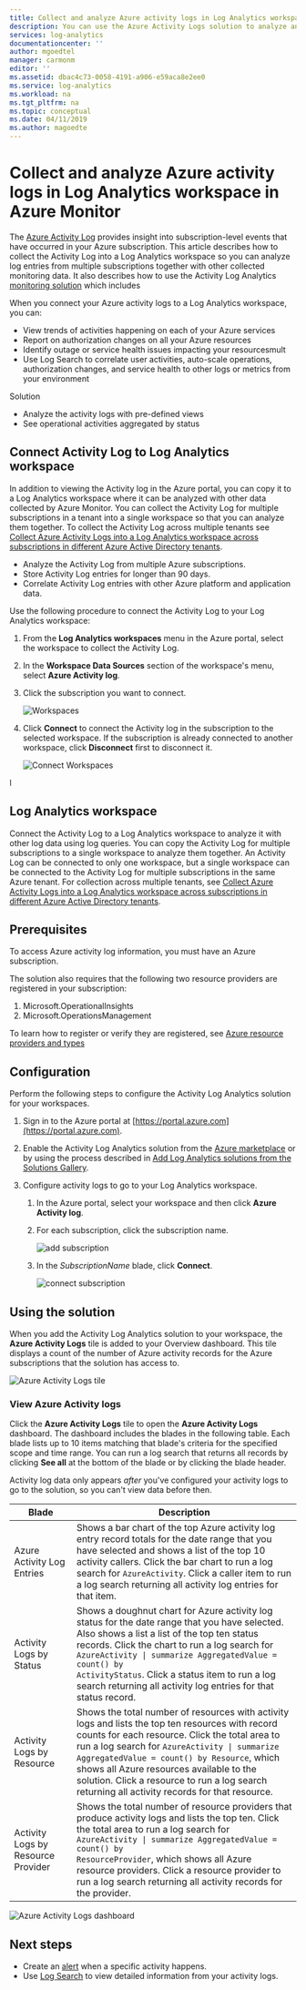 ```yaml
---
title: Collect and analyze Azure activity logs in Log Analytics workspace | Microsoft Docs
description: You can use the Azure Activity Logs solution to analyze and search the Azure activity log across all your Azure subscriptions.
services: log-analytics
documentationcenter: ''
author: mgoedtel
manager: carmonm
editor: ''
ms.assetid: dbac4c73-0058-4191-a906-e59aca8e2ee0
ms.service: log-analytics
ms.workload: na
ms.tgt_pltfrm: na
ms.topic: conceptual
ms.date: 04/11/2019
ms.author: magoedte
---
```


# Collect and analyze Azure activity logs in Log Analytics workspace in Azure Monitor
The [Azure Activity Log](activity-logs-overview.md) provides insight into subscription-level events that have occurred in your Azure subscription. This article describes how to collect the Activity Log into a Log Analytics workspace so you can analyze log entries from multiple subscriptions together with other collected monitoring data. It also describes how to use the Activity Log Analytics [monitoring solution](../insights/solutions.md) which includes 

When you connect your Azure activity logs to a Log Analytics workspace, you can:



- View trends of activities happening on each of your Azure services
- Report on authorization changes on all your Azure resources
- Identify outage or service health issues impacting your resourcesmult
- Use Log Search to correlate user activities, auto-scale operations, authorization changes, and service health to other logs or metrics from your environment

Solution

- Analyze the activity logs with pre-defined views
- See operational activities aggregated by status

## Connect Activity Log to Log Analytics workspace
In addition to viewing the Activity log in the Azure portal, you can copy it to a Log Analytics workspace where it can be analyzed with other data collected by Azure Monitor. You can collect the Activity Log for multiple subscriptions in a tenant into a single workspace so that you can analyze them together. To collect the Activity Log across multiple tenants see [Collect Azure Activity Logs into a Log Analytics workspace across subscriptions in different Azure Active Directory tenants](collect-activity-logs-subscriptions.md).


- Analyze the Activity Log from multiple Azure subscriptions.
- Store Activity Log entries for longer than 90 days.
- Correlate Activity Log entries with other Azure platform and application data.

Use the following procedure to connect the Activity Log to your Log Analytics workspace:

1. From the **Log Analytics workspaces** menu in the Azure portal, select the workspace to collect the Activity Log.
1. In the **Workspace Data Sources** section of the workspace's menu, select **Azure Activity log**.
1. Click the subscription you want to connect.

    ![Workspaces](media/activity-log-export/workspaces.png)

1. Click **Connect** to connect the Activity log in the subscription to the selected workspace. If the subscription is already connected to another workspace, click **Disconnect** first to disconnect it.

    ![Connect Workspaces](media/activity-log-export/connect-workspace.png)

l

## Log Analytics workspace
Connect the Activity Log to a Log Analytics workspace to analyze it with other log data using log queries. You can copy the Activity Log for multiple subscriptions to a single workspace to analyze them together. An Activity Log can be connected to only one workspace, but a single workspace can be connected to the Activity Log for multiple subscriptions in the same Azure tenant. For collection across multiple tenants, see [Collect Azure Activity Logs into a Log Analytics workspace across subscriptions in different Azure Active Directory tenants](collect-activity-logs-subscriptions.md).



## Prerequisites

To access Azure activity log information, you must have an Azure subscription.

The solution also requires that the following two resource providers are registered in your subscription:

1. Microsoft.OperationalInsights
2. Microsoft.OperationsManagement

To learn how to register or verify they are registered, see [Azure resource providers and types](../../azure-resource-manager/resource-manager-supported-services.md)

## Configuration

Perform the following steps to configure the Activity Log Analytics solution for your workspaces.

1. Sign in to the Azure portal at [https://portal.azure.com](https://portal.azure.com).

2. Enable the Activity Log Analytics solution from the [Azure marketplace](https://azuremarketplace.microsoft.com/marketplace/apps/Microsoft.AzureActivityOMS?tab=Overview) or by using the process described in [Add Log Analytics solutions from the Solutions Gallery](../insights/solutions.md).

2. Configure activity logs to go to your Log Analytics workspace.
    1. In the Azure portal, select your workspace and then click **Azure Activity log**.
    2. For each subscription, click the subscription name.  
        
        ![add subscription](./media/collect-activity-logs/add-subscription.png)
    
    3. In the *SubscriptionName* blade, click **Connect**.  
    
        ![connect subscription](./media/collect-activity-logs/subscription-connect.png)

## Using the solution

When you add the Activity Log Analytics solution to your workspace, the **Azure Activity Logs** tile is added to your Overview dashboard. This tile displays a count of the number of Azure activity records for the Azure subscriptions that the solution has access to.

![Azure Activity Logs tile](./media/collect-activity-logs/azure-activity-logs-tile.png)

### View Azure Activity logs

Click the **Azure Activity Logs** tile to open the **Azure Activity Logs** dashboard. The dashboard includes the blades in the following table. Each blade lists up to 10 items matching that blade's criteria for the specified scope and time range. You can run a log search that returns all records by clicking **See all** at the bottom of the blade or by clicking the blade header.

Activity log data only appears *after* you've configured your activity logs to go to the solution, so you can't view data before then.

| Blade | Description |
| --- | --- |
| Azure Activity Log Entries | Shows a bar chart of the top Azure activity log entry record totals for the date range that you have selected and shows a list of the top 10 activity callers. Click the bar chart to run a log search for <code>AzureActivity</code>. Click a caller item to run a log search returning all activity log entries for that item. |
| Activity Logs by Status | Shows a doughnut chart for Azure activity log status for the date range that you have selected. Also shows a list a list of the top ten status records. Click the chart to run a log search for <code>AzureActivity &#124; summarize AggregatedValue = count() by ActivityStatus</code>. Click a status item to run a log search returning all activity log entries for that status record. |
| Activity Logs by Resource | Shows the total number of resources with activity logs and lists the top ten resources with record counts for each resource. Click the total area to run a log search for <code>AzureActivity &#124; summarize AggregatedValue = count() by Resource</code>, which shows all Azure resources available to the solution. Click a resource to run a log search returning all activity records for that resource. |
| Activity Logs by Resource Provider | Shows the total number of resource providers that produce activity logs and lists the top ten. Click the total area to run a log search for <code>AzureActivity &#124; summarize AggregatedValue = count() by ResourceProvider</code>, which shows all Azure resource providers. Click a resource provider to run a log search returning all activity records for the provider. |

![Azure Activity Logs dashboard](./media/collect-activity-logs/activity-log-dash.png)

## Next steps

- Create an [alert](../platform/alerts-metric.md) when a specific activity happens.
- Use [Log Search](../log-query/log-query-overview.md) to view detailed information from your activity logs.
